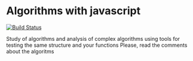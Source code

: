 # Algorithms with javascript
[![Build Status](https://travis-ci.org/IgorVieira/algo.svg?branch=master)](https://travis-ci.org/IgorVieira/algo)

Study of algorithms and analysis of complex algorithms using tools for testing the same structure and your functions
Please, read the comments about the algoritms
